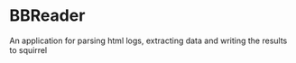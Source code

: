 # BBReader
An application for parsing html logs, extracting data and writing the results to squirrel
